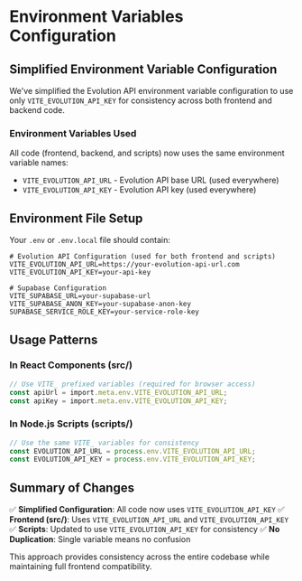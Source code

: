 # Environment Variables Configuration

## Simplified Environment Variable Configuration

We've simplified the Evolution API environment variable configuration to use only `VITE_EVOLUTION_API_KEY` for consistency across both frontend and backend code.

### Environment Variables Used

All code (frontend, backend, and scripts) now uses the same environment variable names:

- `VITE_EVOLUTION_API_URL` - Evolution API base URL (used everywhere)
- `VITE_EVOLUTION_API_KEY` - Evolution API key (used everywhere)

## Environment File Setup

Your `.env` or `.env.local` file should contain:

```env
# Evolution API Configuration (used for both frontend and scripts)
VITE_EVOLUTION_API_URL=https://your-evolution-api-url.com
VITE_EVOLUTION_API_KEY=your-api-key

# Supabase Configuration
VITE_SUPABASE_URL=your-supabase-url
VITE_SUPABASE_ANON_KEY=your-supabase-anon-key
SUPABASE_SERVICE_ROLE_KEY=your-service-role-key
```

## Usage Patterns

### In React Components (src/)
```typescript
// Use VITE_ prefixed variables (required for browser access)
const apiUrl = import.meta.env.VITE_EVOLUTION_API_URL;
const apiKey = import.meta.env.VITE_EVOLUTION_API_KEY;
```

### In Node.js Scripts (scripts/)
```javascript
// Use the same VITE_ variables for consistency
const EVOLUTION_API_URL = process.env.VITE_EVOLUTION_API_URL;
const EVOLUTION_API_KEY = process.env.VITE_EVOLUTION_API_KEY;
```

## Summary of Changes

✅ **Simplified Configuration**: All code now uses `VITE_EVOLUTION_API_KEY`
✅ **Frontend (src/)**: Uses `VITE_EVOLUTION_API_URL` and `VITE_EVOLUTION_API_KEY`
✅ **Scripts**: Updated to use `VITE_EVOLUTION_API_KEY` for consistency
✅ **No Duplication**: Single variable means no confusion

This approach provides consistency across the entire codebase while maintaining full frontend compatibility.
